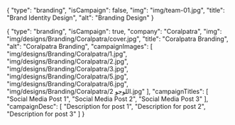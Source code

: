 <!-- single design -->

{
"type": "branding",
"isCampaign": false,
"img": "img/team-01.jpg",
"title": "Brand Identity Design",
"alt": "Branding Design"
}

<!-- campaign -->

{
"type": "branding",
"isCampaign": true,
"company": "Coralpatra",
"img": "img/designs/Branding/Coralpatra/cover.jpg",
"title": "Coralpatra Branding",
"alt": "Coralpatra Branding",
"campaignImages": [
"img/designs/Branding/Coralpatra/1.jpg",
"img/designs/Branding/Coralpatra/2.jpg",
"img/designs/Branding/Coralpatra/3.jpg",
"img/designs/Branding/Coralpatra/5.jpg",
"img/designs/Branding/Coralpatra/6.jpg",
"img/designs/Branding/Coralpatra/اللوجو 2.jpg"
],
"campaignTitles": [
"Social Media Post 1",
"Social Media Post 2",
"Social Media Post 3"
],
"campaignDesc": [
"Description for post 1",
"Description for post 2",
"Description for post 3"
]
}

<!-- <div class="text pos-absolute w-90 bg-lighter p-15 rounded font-poppins text-body">
        <h3 class="mb-15">${design.title}</h3>
        <div class="more-details d-flex align-center justify-between mt-10 font-weight-500">
        <p>${design.isCampaign ? "View Campaign" : "View design"}</p>
        <i class="fas fa-long-arrow-alt-right"></i>
</div> -->
